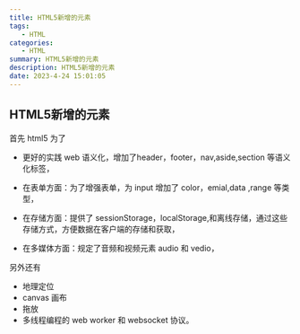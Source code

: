 ```yaml
---
title: HTML5新增的元素
tags: 
   - HTML
categories: 
   - HTML
summary: HTML5新增的元素
description: HTML5新增的元素
date: 2023-4-24 15:01:05
---
```






## HTML5新增的元素



首先 html5 为了

- 更好的实践 web 语义化，增加了header，footer，nav,aside,section 等语义 化标签，

- 在表单方面：为了增强表单，为 input 增加了 color，emial,data ,range 等类型， 

- 在存储方面：提供了 sessionStorage，localStorage,和离线存储，通过这些存储方式，方便数据在客户端的存储和获取，

- 在多媒体方面：规定了音频和视频元素 audio 和 vedio，

另外还有

- 地理定位
- canvas 画布
- 拖放
- 多线程编程的 web worker 和 websocket 协议。